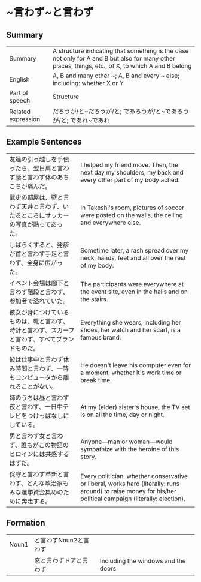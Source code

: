 # ~言わず~と言わず

## Summary

<table><tr>   <td>Summary</td>   <td>A structure indicating that something is the case not only for A and B but also for many other places, things, etc., of X, to which A and B belong</td></tr><tr>   <td>English</td>   <td>A, B and many other ~; A, B and every ~ else; including: whether X or Y</td></tr><tr>   <td>Part of speech</td>   <td>Structure</td></tr><tr>   <td>Related expression</td>   <td>だろうが/と~だろうが/と; であろうが/と~であろうが/と; であれ~であれ</td></tr></table>

## Example Sentences

<table><tr>   <td>友達の引っ越しを手伝ったら、翌日肩と言わず腰と言わず体のあちこちが痛んだ。</td>   <td>I helped my friend move. Then, the next day my shoulders, my back and every other part of my body ached.</td></tr><tr>   <td>武史の部屋は、壁と言わず天井と言わず、いたるところにサッカーの写真が貼ってあった。</td>   <td>In Takeshi's room, pictures of soccer were posted on the walls, the ceiling and everywhere else.</td></tr><tr>   <td>しばらくすると、発疹が首と言わず手足と言わず、全身に広がった。</td>   <td>Sometime later, a rash spread over my neck, hands, feet and all over the rest of my body.</td></tr><tr>   <td>イベント会場は廊下と言わず階段と言わず、参加者で溢れていた。</td>   <td>The participants were everywhere at the event site, even in the halls and on the stairs.</td></tr><tr>   <td>彼女が身につけているものは、靴と言わず、時計と言わず、スカーフと言わず、すべてブランドものだ。</td>   <td>Everything she wears, including her shoes, her watch and her scarf, is a famous brand.</td></tr><tr>   <td>彼は仕事中と言わず休み時間と言わず、一時もコンピュータから離れることがない。</td>   <td>He doesn't leave his computer even for a moment, whether it's work time or break time.</td></tr><tr>   <td>姉のうちは昼と言わず夜と言わず、一日中テレビをつけっぱなしにしている。</td>   <td>At my (elder) sister's house, the TV set is on all the time, day or night.</td></tr><tr>   <td>男と言わず女と言わず、誰もがこの物語のヒロインには共感するはずだ。</td>   <td>Anyone—man or woman—would sympathize with the heroine of this story.</td></tr><tr>   <td>保守と言わず革新と言わず、どんな政治家もみな選挙資金集めのために奔走する。</td>   <td>Every politician, whether conservative or liberal, works hard (literally: runs around) to raise money for his/her political campaign (literally: election).</td></tr></table>

## Formation

<table class="table"><tbody><tr class="tr head"><td class="td"><span class="bold">Noun<span class="subscript">1</span></span></td><td class="td"><span class="concept">と言わず</span><span>Noun<span class="subscript">2</span></span><span class="concept">と言わず</span></td><td class="td"></td></tr><tr class="tr"><td class="td"></td><td class="td"><span>窓</span><span class="concept">と言わず</span><span>ドア</span><span class="concept">と言わず</span></td><td class="td"><span>Including the windows and the doors</span></td></tr></tbody></table>

